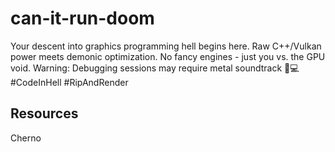 # can-it-run-doom
Your descent into graphics programming hell begins here. Raw C++/Vulkan power meets demonic optimization. No fancy engines - just you vs. the GPU void. Warning: Debugging sessions may require metal soundtrack 🤘💻 #CodeInHell #RipAndRender

## Resources
Cherno